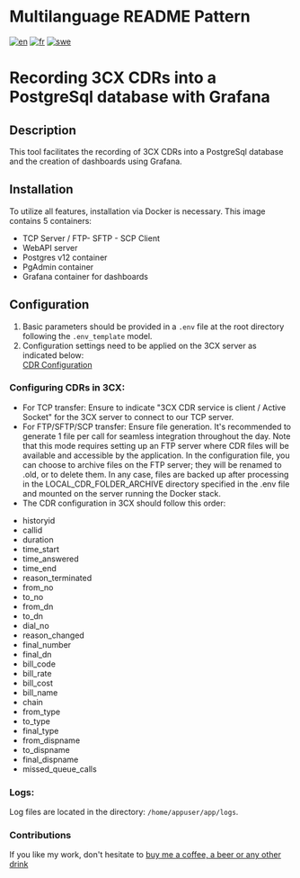 # Multilanguage README Pattern
[![en](https://img.shields.io/badge/lang-en-red.svg)](https://github.com/dorel14/3CX-Cdr-Tcp-Server/blob/master/README.md)
[![fr](https://img.shields.io/badge/lang-fr-green.svg)](https://github.com/dorel14/3CX-Cdr-Tcp-Server/blob/master/README.fr.md)
[![swe](https://img.shields.io/badge/lang-swe-blue.svg)](https://github.com/dorel14/3CX-Cdr-Tcp-Server/blob/master/README.swe.md)
# Recording 3CX CDRs into a PostgreSql database with Grafana

## Description
This tool facilitates the recording of 3CX CDRs into a PostgreSql database and the creation of dashboards using Grafana.

## Installation
To utilize all features, installation via Docker is necessary. This image contains 5 containers:
- TCP Server / FTP- SFTP - SCP Client
- WebAPI server
- Postgres v12 container
- PgAdmin container
- Grafana container for dashboards

## Configuration
1. Basic parameters should be provided in a `.env` file at the root directory following the `.env_template` model.
2. Configuration settings need to be applied on the 3CX server as indicated below:
</br><a href="https://www.3cx.com/docs/cdr-call-data-records">CDR Configuration</a>

### Configuring CDRs in 3CX:
- For TCP transfer: Ensure to indicate "3CX CDR service is client / Active Socket" for the 3CX server to connect to our TCP server.
- For FTP/SFTP/SCP transfer: Ensure file generation. It's recommended to generate 1 file per call for seamless integration throughout the day. Note that this mode requires setting up an FTP server where CDR files will be available and accessible by the application. In the configuration file, you can choose to archive files on the FTP server; they will be renamed to .old, or to delete them. In any case, files are backed up after processing in the LOCAL_CDR_FOLDER_ARCHIVE directory specified in the .env file and mounted on the server running the Docker stack.
- The CDR configuration in 3CX should follow this order:
<ul>
<li>historyid</li>
<li>callid</li>
<li>duration</li>
<li>time_start</li>
<li>time_answered</li>
<li>time_end</li>
<li>reason_terminated</li>
<li>from_no</li>
<li>to_no</li>
<li>from_dn</li>
<li>to_dn</li>
<li>dial_no</li>
<li>reason_changed</li>
<li>final_number</li>
<li>final_dn</li>
<li>bill_code</li>
<li>bill_rate</li>
<li>bill_cost</li>
<li>bill_name</li>
<li>chain</li>
<li>from_type</li>
<li>to_type</li>
<li>final_type</li>
<li>from_dispname</li>
<li>to_dispname</li>
<li>final_dispname</li>
<li>missed_queue_calls</li>
</ul>

### Logs:
Log files are located in the directory: `/home/appuser/app/logs`.

### Contributions
If you like my work, don't hesitate to [buy me a coffee, a beer or any other drink](https://buymeacoffee.com/dorel14)